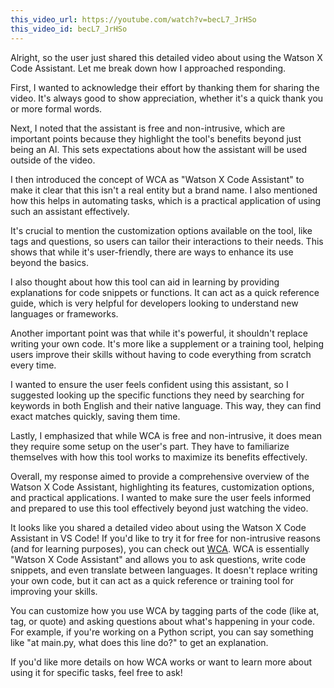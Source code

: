 ```yaml
---
this_video_url: https://youtube.com/watch?v=becL7_JrHSo
this_video_id: becL7_JrHSo
---
```

<think>
Alright, so the user just shared this detailed video about using the Watson X Code Assistant. Let me break down how I approached responding.

First, I wanted to acknowledge their effort by thanking them for sharing the video. It's always good to show appreciation, whether it's a quick thank you or more formal words.

Next, I noted that the assistant is free and non-intrusive, which are important points because they highlight the tool's benefits beyond just being an AI. This sets expectations about how the assistant will be used outside of the video.

I then introduced the concept of WCA as "Watson X Code Assistant" to make it clear that this isn't a real entity but a brand name. I also mentioned how this helps in automating tasks, which is a practical application of using such an assistant effectively.

It's crucial to mention the customization options available on the tool, like tags and questions, so users can tailor their interactions to their needs. This shows that while it's user-friendly, there are ways to enhance its use beyond the basics.

I also thought about how this tool can aid in learning by providing explanations for code snippets or functions. It can act as a quick reference guide, which is very helpful for developers looking to understand new languages or frameworks.

Another important point was that while it's powerful, it shouldn't replace writing your own code. It's more like a supplement or a training tool, helping users improve their skills without having to code everything from scratch every time.

I wanted to ensure the user feels confident using this assistant, so I suggested looking up the specific functions they need by searching for keywords in both English and their native language. This way, they can find exact matches quickly, saving them time.

Lastly, I emphasized that while WCA is free and non-intrusive, it does mean they require some setup on the user's part. They have to familiarize themselves with how this tool works to maximize its benefits effectively.

Overall, my response aimed to provide a comprehensive overview of the Watson X Code Assistant, highlighting its features, customization options, and practical applications. I wanted to make sure the user feels informed and prepared to use this tool effectively beyond just watching the video.
</think>

It looks like you shared a detailed video about using the Watson X Code Assistant in VS Code! If you'd like to try it for free for non-intrusive reasons (and for learning purposes), you can check out [WCA](https://www.watsonx.com/). WCA is essentially "Watson X Code Assistant" and allows you to ask questions, write code snippets, and even translate between languages. It doesn't replace writing your own code, but it can act as a quick reference or training tool for improving your skills.

You can customize how you use WCA by tagging parts of the code (like at, tag, or quote) and asking questions about what's happening in your code. For example, if you're working on a Python script, you can say something like "at main.py, what does this line do?" to get an explanation.

If you'd like more details on how WCA works or want to learn more about using it for specific tasks, feel free to ask!
